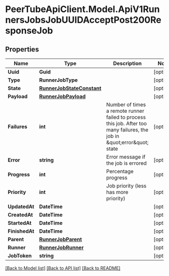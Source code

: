 # PeerTubeApiClient.Model.ApiV1RunnersJobsJobUUIDAcceptPost200ResponseJob

## Properties

Name | Type | Description | Notes
------------ | ------------- | ------------- | -------------
**Uuid** | **Guid** |  | [optional] 
**Type** | **RunnerJobType** |  | [optional] 
**State** | [**RunnerJobStateConstant**](RunnerJobStateConstant.md) |  | [optional] 
**Payload** | [**RunnerJobPayload**](RunnerJobPayload.md) |  | [optional] 
**Failures** | **int** | Number of times a remote runner failed to process this job. After too many failures, the job in \&quot;error\&quot; state | [optional] 
**Error** | **string** | Error message if the job is errored | [optional] 
**Progress** | **int** | Percentage progress | [optional] 
**Priority** | **int** | Job priority (less has more priority) | [optional] 
**UpdatedAt** | **DateTime** |  | [optional] 
**CreatedAt** | **DateTime** |  | [optional] 
**StartedAt** | **DateTime** |  | [optional] 
**FinishedAt** | **DateTime** |  | [optional] 
**Parent** | [**RunnerJobParent**](RunnerJobParent.md) |  | [optional] 
**Runner** | [**RunnerJobRunner**](RunnerJobRunner.md) |  | [optional] 
**JobToken** | **string** |  | [optional] 

[[Back to Model list]](../README.md#documentation-for-models) [[Back to API list]](../README.md#documentation-for-api-endpoints) [[Back to README]](../README.md)

